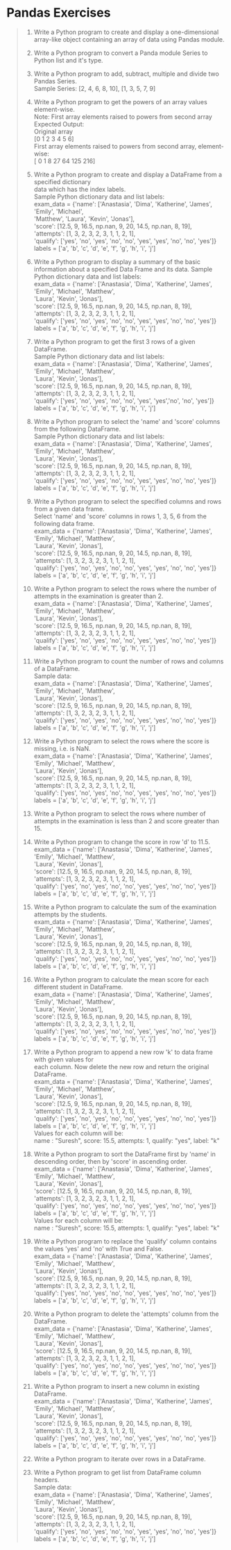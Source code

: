 # Pandas Exercises

> 1. Write a Python program to create and display a one-dimensional array-like object containing an array of data using Pandas module.
> 
> 2. Write a Python program to convert a Panda module Series to Python list and it's type.
>    
> 3. Write a Python program to add, subtract, multiple and divide two Pandas Series.\
> Sample Series: [2, 4, 6, 8, 10], [1, 3, 5, 7, 9]
> 
> 4. Write a Python program to get the powers of an array values element-wise.\
> Note: First array elements raised to powers from second array\
> Expected Output:\
> Original array\
> [0 1 2 3 4 5 6]\
> First array elements raised to powers from second array, element-wise:\
> [ 0 1 8 27 64 125 216]
> 
> 5. Write a Python program to create and display a DataFrame from a specified dictionary\
> data which has the index labels.\
> Sample Python dictionary data and list labels:\
> exam_data = {'name': ['Anastasia', 'Dima', 'Katherine', 'James', 'Emily', 'Michael',\
> 'Matthew', 'Laura', 'Kevin', 'Jonas'],\
> 'score': [12.5, 9, 16.5, np.nan, 9, 20, 14.5, np.nan, 8, 19],\
> 'attempts': [1, 3, 2, 3, 2, 3, 1, 1, 2, 1],\
> 'qualify': ['yes', 'no', 'yes', 'no', 'no', 'yes', 'yes', 'no', 'no', 'yes']}\
> labels = ['a', 'b', 'c', 'd', 'e', 'f', 'g', 'h', 'i', 'j']
> 
> 6. Write a Python program to display a summary of the basic information about a specified Data Frame and its data.
> Sample Python dictionary data and list labels:\
> exam_data = {'name': ['Anastasia', 'Dima', 'Katherine', 'James', 'Emily', 'Michael', 'Matthew',\
> 'Laura', 'Kevin', 'Jonas'],\
> 'score': [12.5, 9, 16.5, np.nan, 9, 20, 14.5, np.nan, 8, 19],\
> 'attempts': [1, 3, 2, 3, 2, 3, 1, 1, 2, 1],\
> 'qualify': ['yes', 'no', 'yes', 'no', 'no', 'yes', 'yes', 'no', 'no', 'yes']}\
> labels = ['a', 'b', 'c', 'd', 'e', 'f', 'g', 'h', 'i', 'j']
> 
> 7. Write a Python program to get the first 3 rows of a given DataFrame.\
> Sample Python dictionary data and list labels:\
> exam_data = {'name': ['Anastasia', 'Dima', 'Katherine', 'James', 'Emily', 'Michael', 'Matthew',\
> 'Laura', 'Kevin', 'Jonas'],\
> 'score': [12.5, 9, 16.5, np.nan, 9, 20, 14.5, np.nan, 8, 19],\
> 'attempts': [1, 3, 2, 3, 2, 3, 1, 1, 2, 1],\
> 'qualify': ['yes', 'no', 'yes', 'no', 'no', 'yes', 'yes','no', 'no', 'yes']}\
> labels = ['a', 'b', 'c', 'd', 'e', 'f', 'g', 'h', 'i', 'j']
> 
> 8. Write a Python program to select the 'name' and 'score' columns from the following DataFrame.\
> Sample Python dictionary data and list labels:\
> exam_data = {'name': ['Anastasia', 'Dima', 'Katherine', 'James', 'Emily', 'Michael', 'Matthew',\
> 'Laura', 'Kevin', 'Jonas'],\
> 'score': [12.5, 9, 16.5, np.nan, 9, 20, 14.5, np.nan, 8, 19],\
> 'attempts': [1, 3, 2, 3, 2, 3, 1, 1, 2, 1],\
> 'qualify': ['yes', 'no', 'yes', 'no', 'no', 'yes', 'yes', 'no', 'no', 'yes']}\
> labels = ['a', 'b', 'c', 'd', 'e', 'f', 'g', 'h', 'i', 'j']
> 
> 9. Write a Python program to select the specified columns and rows from a given data frame.\
> Select 'name' and 'score' columns in rows 1, 3, 5, 6 from the following data frame.\
> exam_data = {'name': ['Anastasia', 'Dima', 'Katherine', 'James', 'Emily', 'Michael', 'Matthew',\
> 'Laura', 'Kevin', 'Jonas'],\
> 'score': [12.5, 9, 16.5, np.nan, 9, 20, 14.5, np.nan, 8, 19],\
> 'attempts': [1, 3, 2, 3, 2, 3, 1, 1, 2, 1],\
> 'qualify': ['yes', 'no', 'yes', 'no', 'no', 'yes', 'yes', 'no', 'no', 'yes']}\
> labels = ['a', 'b', 'c', 'd', 'e', 'f', 'g', 'h', 'i', 'j']
> 
> 10. Write a Python program to select the rows where the number of attempts in the examination is greater than 2.\
> exam_data = {'name': ['Anastasia', 'Dima', 'Katherine', 'James', 'Emily', 'Michael', 'Matthew',\
> 'Laura', 'Kevin', 'Jonas'],\
> 'score': [12.5, 9, 16.5, np.nan, 9, 20, 14.5, np.nan, 8, 19],\
> 'attempts': [1, 3, 2, 3, 2, 3, 1, 1, 2, 1],\
> 'qualify': ['yes', 'no', 'yes', 'no', 'no', 'yes', 'yes', 'no', 'no', 'yes']}\
> labels = ['a', 'b', 'c', 'd', 'e', 'f', 'g', 'h', 'i', 'j']
> 
> 11. Write a Python program to count the number of rows and columns of a DataFrame.\
> Sample data:\
> exam_data = {'name': ['Anastasia', 'Dima', 'Katherine', 'James', 'Emily', 'Michael', 'Matthew',\
> 'Laura', 'Kevin', 'Jonas'],\
> 'score': [12.5, 9, 16.5, np.nan, 9, 20, 14.5, np.nan, 8, 19],\
> 'attempts': [1, 3, 2, 3, 2, 3, 1, 1, 2, 1],\
> 'qualify': ['yes', 'no', 'yes', 'no', 'no', 'yes', 'yes', 'no', 'no', 'yes']}\
> labels = ['a', 'b', 'c', 'd', 'e', 'f', 'g', 'h', 'i', 'j']
> 
> 12. Write a Python program to select the rows where the score is missing, i.e. is NaN.\
> exam_data = {'name': ['Anastasia', 'Dima', 'Katherine', 'James', 'Emily', 'Michael', 'Matthew',\
> 'Laura', 'Kevin', 'Jonas'],\
> 'score': [12.5, 9, 16.5, np.nan, 9, 20, 14.5, np.nan, 8, 19],\
> 'attempts': [1, 3, 2, 3, 2, 3, 1, 1, 2, 1],\
> 'qualify': ['yes', 'no', 'yes', 'no', 'no', 'yes', 'yes', 'no', 'no', 'yes']}\
> labels = ['a', 'b', 'c', 'd', 'e', 'f', 'g', 'h', 'i', 'j']
> 
> 13. Write a Python program to select the rows where number of attempts in the examination is less than 2 and score greater than 15.
> 
> 14. Write a Python program to change the score in row 'd' to 11.5.\
> exam_data = {'name': ['Anastasia', 'Dima', 'Katherine', 'James', 'Emily', 'Michael', 'Matthew',\
> 'Laura', 'Kevin', 'Jonas'],\
> 'score': [12.5, 9, 16.5, np.nan, 9, 20, 14.5, np.nan, 8, 19],\
> 'attempts': [1, 3, 2, 3, 2, 3, 1, 1, 2, 1],\
> 'qualify': ['yes', 'no', 'yes', 'no', 'no', 'yes', 'yes', 'no', 'no', 'yes']}\
> labels = ['a', 'b', 'c', 'd', 'e', 'f', 'g', 'h', 'i', 'j']
> 
> 15. Write a Python program to calculate the sum of the examination attempts by the students.\
> exam_data = {'name': ['Anastasia', 'Dima', 'Katherine', 'James', 'Emily', 'Michael', 'Matthew',\
> 'Laura', 'Kevin', 'Jonas'],\
> 'score': [12.5, 9, 16.5, np.nan, 9, 20, 14.5, np.nan, 8, 19],\
> 'attempts': [1, 3, 2, 3, 2, 3, 1, 1, 2, 1],\
> 'qualify': ['yes', 'no', 'yes', 'no', 'no', 'yes', 'yes', 'no', 'no', 'yes']}\
> labels = ['a', 'b', 'c', 'd', 'e', 'f', 'g', 'h', 'i', 'j']
> 
> 16. Write a Python program to calculate the mean score for each different student in DataFrame.\
> exam_data = {'name': ['Anastasia', 'Dima', 'Katherine', 'James', 'Emily', 'Michael', 'Matthew',\
> 'Laura', 'Kevin', 'Jonas'],\
> 'score': [12.5, 9, 16.5, np.nan, 9, 20, 14.5, np.nan, 8, 19],\
> 'attempts': [1, 3, 2, 3, 2, 3, 1, 1, 2, 1],\
> 'qualify': ['yes', 'no', 'yes', 'no', 'no', 'yes', 'yes', 'no', 'no', 'yes']}\
> labels = ['a', 'b', 'c', 'd', 'e', 'f', 'g', 'h', 'i', 'j']
> 
> 17. Write a Python program to append a new row 'k' to data frame with given values for\
> each column. Now delete the new row and return the original DataFrame.\
> exam_data = {'name': ['Anastasia', 'Dima', 'Katherine', 'James', 'Emily', 'Michael', 'Matthew',\
> 'Laura', 'Kevin', 'Jonas'],\
> 'score': [12.5, 9, 16.5, np.nan, 9, 20, 14.5, np.nan, 8, 19],\
> 'attempts': [1, 3, 2, 3, 2, 3, 1, 1, 2, 1],\
> 'qualify': ['yes', 'no', 'yes', 'no', 'no', 'yes', 'yes', 'no', 'no', 'yes']}\
> labels = ['a', 'b', 'c', 'd', 'e', 'f', 'g', 'h', 'i', 'j']\
> Values for each column will be:\
> name : "Suresh", score: 15.5, attempts: 1, qualify: "yes", label: "k"
> 
> 18. Write a Python program to sort the DataFrame first by 'name' in descending order, then by 'score' in ascending order.\
> exam_data = {'name': ['Anastasia', 'Dima', 'Katherine', 'James', 'Emily', 'Michael', 'Matthew',\
> 'Laura', 'Kevin', 'Jonas'],\
> 'score': [12.5, 9, 16.5, np.nan, 9, 20, 14.5, np.nan, 8, 19],\
> 'attempts': [1, 3, 2, 3, 2, 3, 1, 1, 2, 1],\
> 'qualify': ['yes', 'no', 'yes', 'no', 'no', 'yes', 'yes', 'no', 'no', 'yes']}\
> labels = ['a', 'b', 'c', 'd', 'e', 'f', 'g', 'h', 'i', 'j']\
> Values for each column will be:\
> name : "Suresh", score: 15.5, attempts: 1, qualify: "yes", label: "k"
> 
> 19. Write a Python program to replace the 'qualify' column contains the values 'yes' and 'no' with True and False.\
> exam_data = {'name': ['Anastasia', 'Dima', 'Katherine', 'James', 'Emily', 'Michael', 'Matthew',\
> 'Laura', 'Kevin', 'Jonas'],\
> 'score': [12.5, 9, 16.5, np.nan, 9, 20, 14.5, np.nan, 8, 19],\
> 'attempts': [1, 3, 2, 3, 2, 3, 1, 1, 2, 1],\
> 'qualify': ['yes', 'no', 'yes', 'no', 'no', 'yes', 'yes', 'no', 'no', 'yes']}\
> labels = ['a', 'b', 'c', 'd', 'e', 'f', 'g', 'h', 'i', 'j']
> 
> 20. Write a Python program to delete the 'attempts' column from the DataFrame.\
> exam_data = {'name': ['Anastasia', 'Dima', 'Katherine', 'James', 'Emily', 'Michael', 'Matthew',\
> 'Laura', 'Kevin', 'Jonas'],\
> 'score': [12.5, 9, 16.5, np.nan, 9, 20, 14.5, np.nan, 8, 19],\
> 'attempts': [1, 3, 2, 3, 2, 3, 1, 1, 2, 1],\
> 'qualify': ['yes', 'no', 'yes', 'no', 'no', 'yes', 'yes', 'no', 'no', 'yes']}\
> labels = ['a', 'b', 'c', 'd', 'e', 'f', 'g', 'h', 'i', 'j']
> 
> 21. Write a Python program to insert a new column in existing DataFrame.\
> exam_data = {'name': ['Anastasia', 'Dima', 'Katherine', 'James', 'Emily', 'Michael', 'Matthew',\
> 'Laura', 'Kevin', 'Jonas'],\
> 'score': [12.5, 9, 16.5, np.nan, 9, 20, 14.5, np.nan, 8, 19],\
> 'attempts': [1, 3, 2, 3, 2, 3, 1, 1, 2, 1],\
> 'qualify': ['yes', 'no', 'yes', 'no', 'no', 'yes', 'yes', 'no', 'no', 'yes']}\
> labels = ['a', 'b', 'c', 'd', 'e', 'f', 'g', 'h', 'i', 'j']
> 
> 22. Write a Python program to iterate over rows in a DataFrame.
> 
> 23. Write a Python program to get list from DataFrame column headers.\
> Sample data:\
> exam_data = {'name': ['Anastasia', 'Dima', 'Katherine', 'James', 'Emily', 'Michael', 'Matthew',\
> 'Laura', 'Kevin', 'Jonas'],\
> 'score': [12.5, 9, 16.5, np.nan, 9, 20, 14.5, np.nan, 8, 19],\
> 'attempts': [1, 3, 2, 3, 2, 3, 1, 1, 2, 1],\
> 'qualify': ['yes', 'no', 'yes', 'no', 'no', 'yes', 'yes', 'no', 'no', 'yes']}\
> labels = ['a', 'b', 'c', 'd', 'e', 'f', 'g', 'h', 'i', 'j']